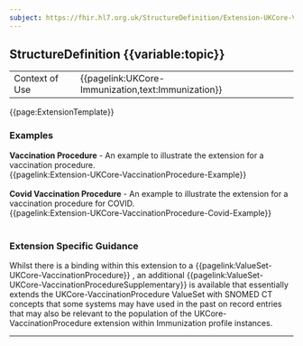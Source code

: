 ```yaml
---
subject: https://fhir.hl7.org.uk/StructureDefinition/Extension-UKCore-VaccinationProcedure
---
```

## StructureDefinition {{variable:topic}}

<table id="addToTranspose">
<tr><td>Context of Use</td>
<td>{{pagelink:UKCore-Immunization,text:Immunization}}</td>
</tr>
</table>

{{page:ExtensionTemplate}}

<div id="Examples" class="tabcontent">
  <h3>Examples</h3>
  <b>Vaccination Procedure</b> - An example to illustrate the extension for a vaccination procedure.<br>
   {{pagelink:Extension-UKCore-VaccinationProcedure-Example}}
   <br><br>
   <b>Covid Vaccination Procedure</b> - An example to illustrate the extension for a vaccination procedure for COVID.<br>
   {{pagelink:Extension-UKCore-VaccinationProcedure-Covid-Example}}
   <br><br>
</div>

<h3 id="guidance-vaccinationprocedure">Extension Specific Guidance</h3>

<div markdown="span" class="alert alert-warning" role="alert"><i class="fa fa-info-circle"></i>
Whilst there is a binding within this extension to a {{pagelink:ValueSet-UKCore-VaccinationProcedure}}
, an additional {{pagelink:ValueSet-UKCore-VaccinationProcedureSupplementary}} is available that essentially extends the UKCore-VaccinationProcedure ValueSet with SNOMED CT concepts that some systems may have used in the past on record entries that may also be relevant to the population of the UKCore-VaccinationProcedure extension within Immunization profile instances.
</div>

---
